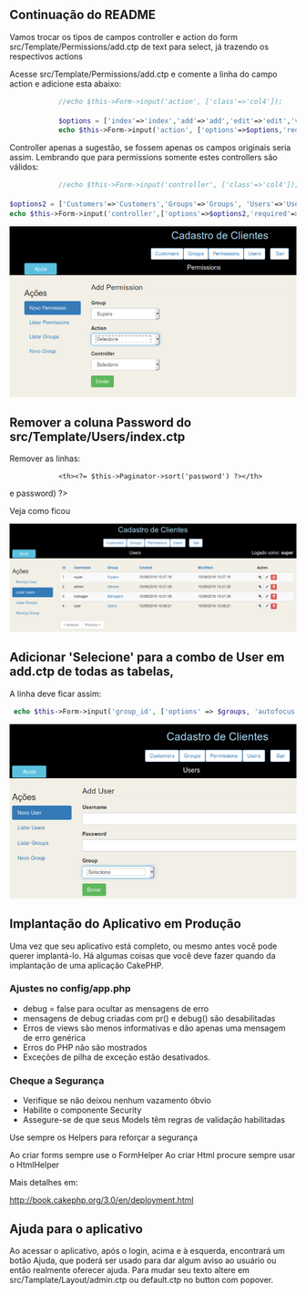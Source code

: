 ## Continuação do README

Vamos trocar  os tipos de campos controller e action do form src/Template/Permissions/add.ctp de text para select, já trazendo os respectivos actions

Acesse src/Template/Permissions/add.ctp e comente a linha do campo action e adicione esta abaixo:

```php			
            //echo $this->Form->input('action', ['class'=>'col4']);

            $options = ['index'=>'index','add'=>'add','edit'=>'edit','view'=>'view','delete'=>'delete'];
            echo $this->Form->input('action', ['options'=>$options,'required'=>'false', 'class'=>'col-md-12', 'empty'=>'Selecione','class'=>'col4']);
```

Controller apenas a sugestão, se fossem apenas os campos originais seria assim. Lembrando que para permissions somente estes controllers são válidos:

```php
            //echo $this->Form->input('controller', ['class'=>'col4']);

$options2 = ['Customers'=>'Customers','Groups'=>'Groups', 'Users'=>'Users', 'Permissions'=>'Permissions', 'Products'=>'Products', 'ProductItems'=>'ProductItems', 'value'=>'Selecione'];            
echo $this->Form->input('controller',['options'=>$options2,'required'=>'false', 'class'=>'col-md-12','empty'=>'Selecione','class'=>'col4']);
```
![](images/cakeaclbr13.png)

## Remover a coluna Password do src/Template/Users/index.ctp

Remover as linhas:

                <th><?= $this->Paginator->sort('password') ?></th>
e
                <td><?= h($user->password) ?></td>


Veja como ficou

![](images/cakeaclbr14.png)

## Adicionar 'Selecione' para a combo de User em add.ctp de todas as tabelas,

A linha deve ficar assim:

```php
 echo $this->Form->input('group_id', ['options' => $groups, 'autofocus'=>'true','empty'=>'Selecione', 'class'=>'col4']);
```
![](images/cakeaclbr15.png)
    
## Implantação do Aplicativo em Produção

Uma vez que seu aplicativo está completo, ou mesmo antes você pode querer implantá-lo. Há algumas coisas que você deve fazer quando da implantação de uma aplicação CakePHP. 

### Ajustes no config/app.php
- debug = false para ocultar as mensagens de erro
- mensagens de debug criadas com pr() e debug() são desabilitadas
- Erros de views são menos informativas e dão apenas uma mensagem de erro genérica
- Erros do PHP não são mostrados
- Exceções de pilha de exceção estão desativados.

### Cheque a Segurança
- Verifique se não deixou nenhum vazamento óbvio
- Habilite o componente Security
- Assegure-se de que seus Models têm regras de validação habilitadas

Use sempre os Helpers para reforçar a segurança

Ao criar forms sempre use o FormHelper
Ao criar Html procure sempre usar o HtmlHelper

Mais detalhes em:

http://book.cakephp.org/3.0/en/deployment.html

## Ajuda para o aplicativo

Ao acessar o aplicativo, após o login, acima e à esquerda, encontrará um botão Ajuda, que poderá ser usado para dar algum aviso ao usuário ou então realmente oferecer ajuda. Para mudar seu texto altere em src/Tamplate/Layout/admin.ctp ou default.ctp no button com popover.
